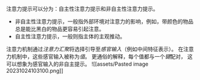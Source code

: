 注意力提示可以分为：自主性注意力提示和非自主性注意力提示。

- 非自主性注意力提示，一般指外部环境对注意力的影响，例如，带颜色的物品总是能比黑白的物品更容易引起注意。
- 自主性注意力提示，一般则指主体的主观推动。

注意力机制通过*注意力汇聚*将选择引导至*感官输入*（例如中间特征表示）。 在注意力机制中，这些感官输入被称为*值*。
更通俗的解释，每个值都与一个*键*配对， 这可以想象为感官输入的非自主提示。
![[assets/Pasted image 20231024103100.png]]